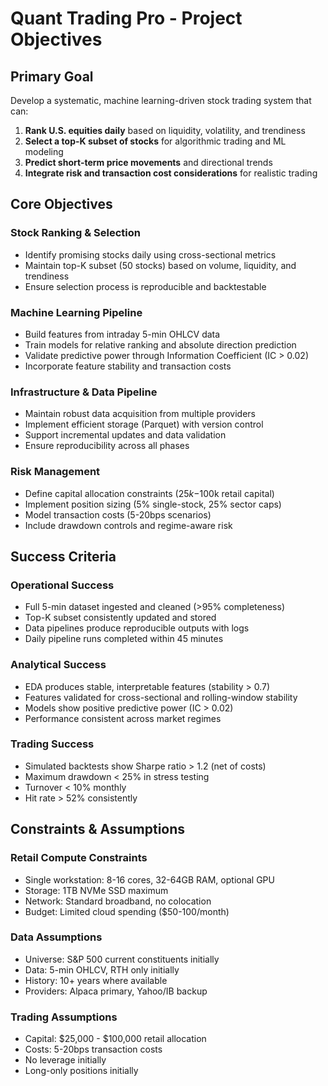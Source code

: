 # Quant Trading Pro - Project Objectives

## Primary Goal
Develop a systematic, machine learning-driven stock trading system that can:
1. **Rank U.S. equities daily** based on liquidity, volatility, and trendiness
2. **Select a top-K subset of stocks** for algorithmic trading and ML modeling  
3. **Predict short-term price movements** and directional trends
4. **Integrate risk and transaction cost considerations** for realistic trading

## Core Objectives

### Stock Ranking & Selection
- Identify promising stocks daily using cross-sectional metrics
- Maintain top-K subset (50 stocks) based on volume, liquidity, and trendiness
- Ensure selection process is reproducible and backtestable

### Machine Learning Pipeline
- Build features from intraday 5-min OHLCV data
- Train models for relative ranking and absolute direction prediction
- Validate predictive power through Information Coefficient (IC > 0.02)
- Incorporate feature stability and transaction costs

### Infrastructure & Data Pipeline
- Maintain robust data acquisition from multiple providers
- Implement efficient storage (Parquet) with version control
- Support incremental updates and data validation
- Ensure reproducibility across all phases

### Risk Management
- Define capital allocation constraints ($25k-$100k retail capital)
- Implement position sizing (5% single-stock, 25% sector caps)
- Model transaction costs (5-20bps scenarios)
- Include drawdown controls and regime-aware risk

## Success Criteria

### Operational Success
- Full 5-min dataset ingested and cleaned (>95% completeness)
- Top-K subset consistently updated and stored
- Data pipelines produce reproducible outputs with logs
- Daily pipeline runs completed within 45 minutes

### Analytical Success  
- EDA produces stable, interpretable features (stability > 0.7)
- Features validated for cross-sectional and rolling-window stability
- Models show positive predictive power (IC > 0.02)
- Performance consistent across market regimes

### Trading Success
- Simulated backtests show Sharpe ratio > 1.2 (net of costs)
- Maximum drawdown < 25% in stress testing
- Turnover < 10% monthly
- Hit rate > 52% consistently

## Constraints & Assumptions

### Retail Compute Constraints
- Single workstation: 8-16 cores, 32-64GB RAM, optional GPU
- Storage: 1TB NVMe SSD maximum
- Network: Standard broadband, no colocation
- Budget: Limited cloud spending ($50-100/month)

### Data Assumptions
- Universe: S&P 500 current constituents initially
- Data: 5-min OHLCV, RTH only initially
- History: 10+ years where available
- Providers: Alpaca primary, Yahoo/IB backup

### Trading Assumptions  
- Capital: $25,000 - $100,000 retail allocation
- Costs: 5-20bps transaction costs
- No leverage initially
- Long-only positions initially